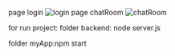 page login
![login](https://user-images.githubusercontent.com/50543112/205485191-0fe1c113-77eb-43ec-822e-9111f18c5788.png)
page chatRoom
![chatRoom](https://user-images.githubusercontent.com/50543112/205485197-bb50dedb-5ffb-4c45-94d1-ac4b9194cfc7.png)

for run project:
folder backend: node server.js

folder myApp:npm start
